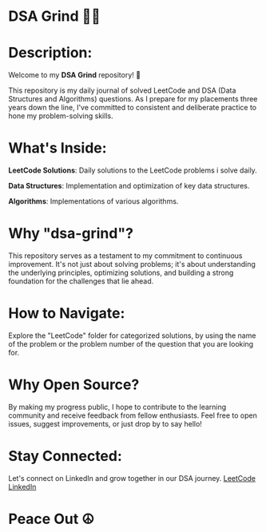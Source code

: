 # DSA Grind 🚀🤙
# Description:
Welcome to my **DSA Grind** repository! 🚀

This repository is my daily journal of solved LeetCode and DSA (Data Structures and Algorithms) questions. As I prepare for my placements three years down the line, I've committed to consistent and deliberate practice to hone my problem-solving skills.

# What's Inside:

**LeetCode Solutions**: Daily solutions to the LeetCode problems i solve daily.

**Data Structures**: Implementation and optimization of key data structures.

**Algorithms**: Implementations of various algorithms.

# Why "dsa-grind"?
This repository serves as a testament to my commitment to continuous improvement. It's not just about solving problems; it's about understanding the underlying principles, optimizing solutions, and building a strong foundation for the challenges that lie ahead.

# How to Navigate:
Explore the "LeetCode" folder for categorized solutions, by using the name of the problem or the problem number of the question that you are looking for.

# Why Open Source?
By making my progress public, I hope to contribute to the learning community and receive feedback from fellow enthusiasts. Feel free to open issues, suggest improvements, or just drop by to say hello!

# Stay Connected:
Let's connect on LinkedIn and grow together in our DSA journey.
[LeetCode](https://leetcode.com/abhinav24shukla08/)
[LinkedIn](https://www.linkedin.com/in/abhinavshu/)

# Peace Out ☮️
